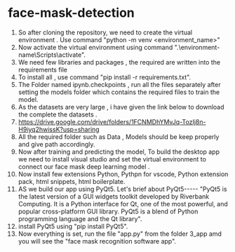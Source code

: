 # face-mask-detection
1. So after cloning the repository, we need to create the virtual environment . Use command "python -m venv <environment_name>"
2. Now activate the virtual environment using command ".\environment-name\Scripts\activate".
3. We need few libraries and packages , the required are written into the requirements file
4. To install all , use command "pip install -r requirements.txt".
5. The Folder named ipynb.checkpoints , run all the files separately after setting the models folder which contains the required files to train the model.
6. As the datasets are very large , i have given the link below to download the complete the datasets .
7. https://drive.google.com/drive/folders/1FCNMDhYMvJq-TozIj8n-H9iyq2hwissK?usp=sharing
8. All the required folder such as Data , Models should be keep properly and give path accordingly.
9. Now after training and predicting the model, To build the desktop app we need to install visual studio and set the virtual environment to connect our face mask deep      learning model .
10. Now install few extensions Python, Pythpn for vscode, Python extension pack, html snippets, html boilerplate.
11. AS we build our app using PyQt5. Let's brief about PyQt5----- "PyQt5 is the latest version of a GUI widgets toolkit developed by Riverbank Computing. It is a Python interface for Qt, one of the most powerful, and popular cross-platform GUI library. PyQt5 is a blend of Python programming language and the Qt library".
12. install PyQt5 using "pip install PyQt5".
13. Now everything is set, run the file "app.py" from the folder 3_app amd you will see the "face mask recognition software app".
